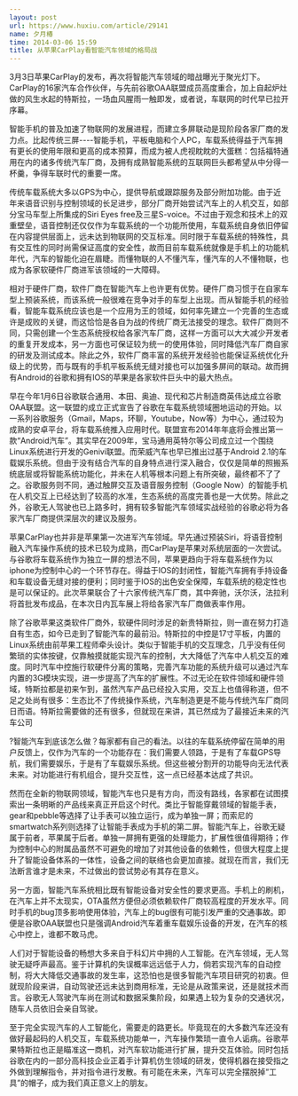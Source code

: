 ```yaml
---
layout: post
url: https://www.huxiu.com/article/29141
name: 夕月椿
time: 2014-03-06 15:59
title: 从苹果CarPlay看智能汽车领域的格局战
---
```

3月3日苹果CarPlay的发布，再次将智能汽车领域的暗战曝光于聚光灯下。CarPlay的16家汽车合作伙伴，与先前谷歌OAA联盟成员高度重合，加上自起炉灶做的风生水起的特斯拉，一场血风腥雨一触即发，或者说，车联网的时代早已拉开序幕。

智能手机的普及加速了物联网的发展进程，而建立多屏联动是现阶段各家厂商的发力点。比起传统三屏----智能手机，平板电脑和个人PC，车载系统得益于汽车拥有更长的使用年限和更高的成本预算，而成为被人虎视眈眈的大蛋糕：包括福特通用在内的诸多传统汽车厂商，及拥有成熟智能系统的互联网巨头都希望从中分得一杯羹，争得车联时代的重要一席。

传统车载系统大多以GPS为中心，提供导航或跟踪服务及部分附加功能。由于近年来语音识别与控制领域的长足进步，部分厂商开始尝试汽车上的人机交互，如部分宝马车型上所集成的Siri Eyes free及三星S-voice。不过由于观念和技术上的双重壁垒，语音控制还仅仅作为车载系统的一个功能所使用，车载系统自身依旧停留在内容提供层面上，远未达到物联网的交互标准。同时限于车载系统的特殊性，具有交互性的同时尚需保证高度的安全性，故而目前车载系统就像是手机上的功能机年代，汽车的智能化迫在眉睫。而懂物联的人不懂汽车，懂汽车的人不懂物联，也成为各家软硬件厂商进军该领域的一大障碍。

相对于硬件厂商，软件厂商在智能汽车上也许更有优势。硬件厂商习惯于在自家车型上预装系统，而该系统一般很难在竞争对手的车型上出现。而从智能手机的经验看，智能车载系统应该也是一个应用为王的领域，如何率先建立一个完善的生态或许是成败的关键，而这恰恰是各自为战的传统厂商无法接受的理念。软件厂商则不同，只需创建一个生态系统授权给各家汽车厂商，这样一方面可以大大减少开发者的重复开发成本，另一方面也可保证较为统一的使用体验，同时降低汽车厂商自家的研发及测试成本。除此之外，软件厂商丰富的系统开发经验也能保证系统优化升级上的优势，而与既有的手机平板系统无缝对接也可以加强多屏间的联动。故而拥有Android的谷歌和拥有IOS的苹果是各家软件巨头中的最大热点。

早在今年1月6日谷歌联合通用、本田、奥迪、现代和芯片制造商英伟达成立谷歌OAA联盟。这一联盟的成立正式宣告了谷歌在车载系统领域圈地运动的开始。以一系列谷歌服务（Gmail，Maps，环聊，Youtube，Now等）为中心，通过较为成熟的安卓平台，将车载系统推入应用时代。联盟宣布2014年年底将会推出第一款“Android汽车”。其实早在2009年，宝马通用英特尔等公司成立过一个围绕Linux系统进行开发的Genivi联盟。而荣威汽车也早已推出过基于Android 2.1的车载娱乐系统。但由于没有结合汽车的自身特点进行深入融合，仅仅是简单的照搬系统底层或将智能系统功能化，并未在人机等根本问题上有所突破，最终都不了了之。谷歌服务则不同，通过触屏交互及语音服务控制（Google Now）的智能手机在人机交互上已经达到了较高的水准，生态系统的高度完善也是一大优势。除此之外，谷歌无人驾驶也已上路多时，拥有较多智能汽车领域实战经验的谷歌必将为各家汽车厂商提供深层次的建议及服务。

苹果CarPlay也并非是苹果第一次进军汽车领域。早先通过预装Siri，将语音控制融入汽车操作系统的技术已较为成熟，而CarPlay是苹果对系统层面的一次尝试。与谷歌将车载系统作为独立一屏的想法不同，苹果更趋向于将车载系统作为以iphone为控制中心的一个环节存在。得益于IOS的封闭性，智能汽车拥有手持设备和车载设备无缝对接的便利；同时鉴于IOS的出色安全保障，车载系统的稳定性也是可以保证的。此次苹果联合了十六家传统汽车厂商，其中奔驰，沃尔沃，法拉利将首批发布成品，在本次日内瓦车展上将给各家汽车厂商做表率作用。

除了谷歌苹果这类软件厂商外，软硬件同时涉足的新贵特斯拉，则一直在努力打造自有生态，如今已走到了智能汽车的最前沿。特斯拉的中控是17寸平板，内置的Linux系统由前苹果工程师牵头设计。类似于智能手机的交互理念，几乎没有任何繁琐的实体按键，仅靠触摸就能实现汽车的控制，大大降低了汽车中人机交互的难度。同时汽车中控施行软硬件分离的策略，完善汽车功能的系统升级可以通过汽车内置的3G模块实现，进一步提高了汽车的扩展性。不过无论在软件领域和硬件领域，特斯拉都是初来乍到，虽然汽车产品已经投入实用，交互上也值得称道，但不足之处尚有很多：生态比不了传统操作系统，汽车制造更是不能与传统汽车厂商同日而语。特斯拉需要做的还有很多，但就现在来讲，其已然成为了最接近未来的汽车公司

?智能汽车到底该怎么做？每家都有自己的看法。以往的车载系统停留在简单的用户反馈上，仅作为汽车的一个功能存在：我们需要人领路，于是有了车载GPS导航，我们需要娱乐，于是有了车载娱乐系统。但这些被分割开的功能导向无法代表未来。对功能进行有机组合，提升交互性，这一点已经基本达成了共识。

然而在全新的物联网领域，智能汽车也只是有方向，而没有路线，各家都在试图摸索出一条明晰的产品线来真正开启这个时代。类比于智能穿戴领域的智能手表，gear和pebble等选择了让手表可以独立运行，成为单独一屏；而索尼的smartwatch系列则选择了让智能手表成为手机的第二屏。智能汽车上，谷歌无疑属于前者，苹果属于后者。单独一屏拥有更强的处理能力，扩展性很值得期待；作为控制中心的附属品虽然不可避免的增加了对其他设备的依赖性，但很大程度上提升了智能设备体系的一体性，设备之间的联络也会更加直接。就现在而言，我们无法断言谁才是未来，不过做出的尝试势必有其存在意义。

另一方面，智能汽车系统相比既有智能设备对安全性的要求更高。手机上的刷机，在汽车上并不太现实，OTA虽然方便但必须依赖软件厂商较高程度的开发水平。同时手机的bug顶多影响使用体验，汽车上的bug很有可能引发严重的交通事故。即便是谷歌OAA联盟也只是强调Android汽车着重车载娱乐设备的开发，在汽车的核心中控上，谁都不敢马虎。

人们对于智能设备的畅想大多来自于科幻片中拥的人工智能。在汽车领域，无人驾驶无疑呼声最高。鉴于计算机的失误概率远远低于人力，倘若实现汽车的自动控制，将大大降低交通事故的发生率，这恐怕也是很多智能汽车项目研究的初衷。但就现阶段来讲，自动驾驶还远未达到商用标准，无论是从政策来说，还是就技术而言。谷歌无人驾驶汽车尚在测试和数据采集阶段，如果遇上较为复杂的交通状况，随车人员依旧会亲自驾驶。

至于完全实现汽车的人工智能化，需要走的路更长。毕竟现在的大多数汽车还没有做好最起码的人机交互，车载系统功能单一，汽车操作繁琐一直令人诟病。谷歌苹果特斯拉也正是瞄准这一商机，对汽车软功能进行扩展，提升交互体验。同时包括谷歌在内的一部分高科技企业正着手计算机仿生领域的研发，使得机器在接受指之外做到理解指令，并对指令进行发散。有可能在未来，汽车可以完全摆脱掉“工具”的帽子，成为我们真正意义上的朋友。

